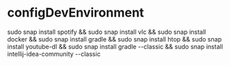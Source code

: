 # configDevEnvironment
sudo snap install spotify && 
sudo snap install vlc && 
sudo snap install docker &&
sudo snap install gradle &&
sudo snap install htop &&
sudo snap install youtube-dl &&
sudo snap install gradle --classic &&
sudo snap install intellij-idea-community --classic
